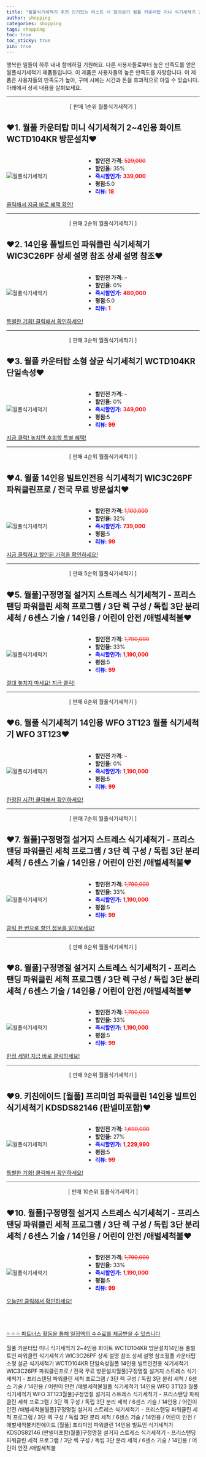 ```yaml
---
title: "월풀식기세척기 추천 인기있는 리스트 더 알아보기 월풀 카운터탑 미니 식기세척기 2~4인용"
author: shopping
categories: shopping
tags: shopping
toc: true
toc_sticky: true
pin: true
---
```

행복한 일들이 하루 내내 함께하길 기원해요. 다른 사용자들로부터 높은 만족도를 얻은 월풀식기세척기 제품들입니다. 이 제품은 사용자들의 높은 만족도를 자랑합니다. 이 제품은 사용자들의 만족도가 높아, 구매 시에는 시간과 돈을 효과적으로 아낄 수 있습니다. 아래에서 상세 내용을 살펴보세요.

---
<p class="toplist" style="margin: 0 auto; display: block; width: fit-content;">[ 판매 1순위 월풀식기세척기 ]</p>

<h2><strong>❤️1. 월풀 카운터탑 미니 식기세척기 2~4인용 화이트 WCTD104KR 방문설치❤️</strong></h2>

<div style="display: flex; align-items: center;">
    <div style="flex: 0.4;">
        <img src="https://thumbnail8.coupangcdn.com/thumbnails/remote/230x230ex/image/retail/images/2023/12/21/15/5/bcef2522-923c-4b23-9b02-b320c02f31fc.jpg" alt="월풀식기세척기" style="max-width: 100%;">
    </div>
    <div style="flex: 0.6; margin-left: 10px;">
        <ul>
            <li><strong>할인전 가격:</strong> <del style="color: red;">529,000</del></li>
            <li><strong>할인율:</strong> 35%</li>
            <li><span style='color:blue'><strong>즉시할인가:</strong></span> <span style='color:red'><strong>339,000</strong></span></li>
            <li><strong>평점:</strong>5.0</li>
            <li><span style='color:blue'><strong>리뷰:</strong></span> <span style='color:red'><strong>18</strong></span></li>
        </ul>
    </div>
</div>
<div class="center">
    <a href="https://William4Davisa.github.io?lptag=AF9450613&subid=githubio&pageKey=7790406039&traceid=V0-153&itemId=21075405826&vendorItemId=88137594675" class="myButton">
        클릭해서 지금 바로 혜택 확인!
    </a>
</div>


---
<p class="toplist" style="margin: 0 auto; display: block; width: fit-content;">[ 판매 2순위 월풀식기세척기 ]</p>

<h2><strong>❤️2. 14인용 풀빌트인 파워클린 식기세척기 WIC3C26PF 상세 설명 참조 상세 설명 참조❤️</strong></h2>

<div style="display: flex; align-items: center;">
    <div style="flex: 0.4;">
        <img src="https://thumbnail8.coupangcdn.com/thumbnails/remote/230x230ex/image/vendor_inventory/ff57/098ed1fbf6a5488699654e74d11a685add3b4fbc368b983a0ca83445eb11.jpg" alt="월풀식기세척기" style="max-width: 100%;">
    </div>
    <div style="flex: 0.6; margin-left: 10px;">
        <ul>
            <li><strong>할인전 가격:</strong> <del style="color: red;">-</del></li>
            <li><strong>할인율:</strong> 0%</li>
            <li><span style='color:blue'><strong>즉시할인가:</strong></span> <span style='color:red'><strong>480,000</strong></span></li>
            <li><strong>평점:</strong>5.0</li>
            <li><span style='color:blue'><strong>리뷰:</strong></span> <span style='color:red'><strong>1</strong></span></li>
        </ul>
    </div>
</div>
<div class="center">
    <a href="https://William4Davisa.github.io?lptag=AF9450613&subid=githubio&pageKey=7984420505&traceid=V0-153&itemId=22169777760&vendorItemId=89360857734" class="myButton">
        특별한 기회! 클릭해서 확인하세요!
    </a>
</div>


---
<p class="toplist" style="margin: 0 auto; display: block; width: fit-content;">[ 판매 3순위 월풀식기세척기 ]</p>

<h2><strong>❤️3. 월풀 카운터탑 소형 살균 식기세척기 WCTD104KR 단일속성❤️</strong></h2>

<div style="display: flex; align-items: center;">
    <div style="flex: 0.4;">
        <img src="https://thumbnail8.coupangcdn.com/thumbnails/remote/230x230ex/image/vendor_inventory/1908/040ac9e4f5ced184926d4531c13284f2c5dcc7bd704bc536b66d89e8c8af.jpg" alt="월풀식기세척기" style="max-width: 100%;">
    </div>
    <div style="flex: 0.6; margin-left: 10px;">
        <ul>
            <li><strong>할인전 가격:</strong> <del style="color: red;">-</del></li>
            <li><strong>할인율:</strong> 0%</li>
            <li><span style='color:blue'><strong>즉시할인가:</strong></span> <span style='color:red'><strong>349,000</strong></span></li>
            <li><strong>평점:</strong>5</li>
            <li><span style='color:blue'><strong>리뷰:</strong></span> <span style='color:red'><strong>99</strong></span></li>
        </ul>
    </div>
</div>
<div class="center">
    <a href="https://William4Davisa.github.io?lptag=AF9450613&subid=githubio&pageKey=8249725066&traceid=V0-153&itemId=23748631691&vendorItemId=90773174740" class="myButton">
        지금 클릭! 놓치면 후회할 특별 혜택!
    </a>
</div>


---
<p class="toplist" style="margin: 0 auto; display: block; width: fit-content;">[ 판매 4순위 월풀식기세척기 ]</p>

<h2><strong>❤️4. 월풀 14인용 빌트인전용 식기세척기 WIC3C26PF 파워클린프로 / 전국 무료 방문설치❤️</strong></h2>

<div style="display: flex; align-items: center;">
    <div style="flex: 0.4;">
        <img src="https://thumbnail10.coupangcdn.com/thumbnails/remote/230x230ex/image/vendor_inventory/371f/93c3b66647fbecc145e213ef5928fa5b814c0f3d9dcdd61fd985f9714900.jpg" alt="월풀식기세척기" style="max-width: 100%;">
    </div>
    <div style="flex: 0.6; margin-left: 10px;">
        <ul>
            <li><strong>할인전 가격:</strong> <del style="color: red;">1,100,000</del></li>
            <li><strong>할인율:</strong> 32%</li>
            <li><span style='color:blue'><strong>즉시할인가:</strong></span> <span style='color:red'><strong>739,000</strong></span></li>
            <li><strong>평점:</strong>5</li>
            <li><span style='color:blue'><strong>리뷰:</strong></span> <span style='color:red'><strong>99</strong></span></li>
        </ul>
    </div>
</div>
<div class="center">
    <a href="https://William4Davisa.github.io?lptag=AF9450613&subid=githubio&pageKey=7812029725&traceid=V0-153&itemId=21192725018&vendorItemId=88254051820" class="myButton">
        지금 클릭하고 할인된 가격을 확인하세요!
    </a>
</div>


---
<p class="toplist" style="margin: 0 auto; display: block; width: fit-content;">[ 판매 5순위 월풀식기세척기 ]</p>

<h2><strong>❤️5. 월풀]구정명절 설거지 스트레스 식기세척기 - 프리스탠딩 파워클린 세척 프로그램 / 3단 렉 구성 / 독립 3단 분리 세척 / 6센스 기술 / 14인용 / 어린이 안전 /애벌세척불❤️</strong></h2>

<div style="display: flex; align-items: center;">
    <div style="flex: 0.4;">
        <img src="https://thumbnail6.coupangcdn.com/thumbnails/remote/230x230ex/image/vendor_inventory/33bc/e4faad1cfd44256880f7f7d3d87e87961fa774f744d5afae83d51b519699.jpg" alt="월풀식기세척기" style="max-width: 100%;">
    </div>
    <div style="flex: 0.6; margin-left: 10px;">
        <ul>
            <li><strong>할인전 가격:</strong> <del style="color: red;">1,790,000</del></li>
            <li><strong>할인율:</strong> 33%</li>
            <li><span style='color:blue'><strong>즉시할인가:</strong></span> <span style='color:red'><strong>1,190,000</strong></span></li>
            <li><strong>평점:</strong>5</li>
            <li><span style='color:blue'><strong>리뷰:</strong></span> <span style='color:red'><strong>99</strong></span></li>
        </ul>
    </div>
</div>
<div class="center">
    <a href="https://William4Davisa.github.io?lptag=AF9450613&subid=githubio&pageKey=7853665800&traceid=V0-153&itemId=21413441261&vendorItemId=88469749697" class="myButton">
        절대 놓치지 마세요! 지금 클릭!
    </a>
</div>


---
<p class="toplist" style="margin: 0 auto; display: block; width: fit-content;">[ 판매 6순위 월풀식기세척기 ]</p>

<h2><strong>❤️6. 월풀 식기세척기 14인용 WFO 3T123 월풀 식기세척기 WFO 3T123❤️</strong></h2>

<div style="display: flex; align-items: center;">
    <div style="flex: 0.4;">
        <img src="https://thumbnail7.coupangcdn.com/thumbnails/remote/230x230ex/image/vendor_inventory/98ac/987df2106fe1c9c939d82502f5f64b25dc98f8803a6b0fae85221b55c2c4.jpg" alt="월풀식기세척기" style="max-width: 100%;">
    </div>
    <div style="flex: 0.6; margin-left: 10px;">
        <ul>
            <li><strong>할인전 가격:</strong> <del style="color: red;">-</del></li>
            <li><strong>할인율:</strong> 0%</li>
            <li><span style='color:blue'><strong>즉시할인가:</strong></span> <span style='color:red'><strong>1,190,000</strong></span></li>
            <li><strong>평점:</strong>5</li>
            <li><span style='color:blue'><strong>리뷰:</strong></span> <span style='color:red'><strong>99</strong></span></li>
        </ul>
    </div>
</div>
<div class="center">
    <a href="https://William4Davisa.github.io?lptag=AF9450613&subid=githubio&pageKey=5339487205&traceid=V0-153&itemId=7820627794&vendorItemId=75110474366" class="myButton">
        한정된 시간! 클릭해서 확인하세요!
    </a>
</div>


---
<p class="toplist" style="margin: 0 auto; display: block; width: fit-content;">[ 판매 7순위 월풀식기세척기 ]</p>

<h2><strong>❤️7. 월풀]구정명절 설거지 스트레스 식기세척기 - 프리스탠딩 파워클린 세척 프로그램 / 3단 렉 구성 / 독립 3단 분리 세척 / 6센스 기술 / 14인용 / 어린이 안전 /애벌세척불❤️</strong></h2>

<div style="display: flex; align-items: center;">
    <div style="flex: 0.4;">
        <img src="https://thumbnail6.coupangcdn.com/thumbnails/remote/230x230ex/image/vendor_inventory/33bc/e4faad1cfd44256880f7f7d3d87e87961fa774f744d5afae83d51b519699.jpg" alt="월풀식기세척기" style="max-width: 100%;">
    </div>
    <div style="flex: 0.6; margin-left: 10px;">
        <ul>
            <li><strong>할인전 가격:</strong> <del style="color: red;">1,790,000</del></li>
            <li><strong>할인율:</strong> 33%</li>
            <li><span style='color:blue'><strong>즉시할인가:</strong></span> <span style='color:red'><strong>1,190,000</strong></span></li>
            <li><strong>평점:</strong>5</li>
            <li><span style='color:blue'><strong>리뷰:</strong></span> <span style='color:red'><strong>99</strong></span></li>
        </ul>
    </div>
</div>
<div class="center">
    <a href="https://William4Davisa.github.io?lptag=AF9450613&subid=githubio&pageKey=7853665640&traceid=V0-153&itemId=21413440473&vendorItemId=88469748852" class="myButton">
        클릭 한 번으로 할인 정보를 알아보세요!
    </a>
</div>


---
<p class="toplist" style="margin: 0 auto; display: block; width: fit-content;">[ 판매 8순위 월풀식기세척기 ]</p>

<h2><strong>❤️8. 월풀]구정명절 설거지 스트레스 식기세척기 - 프리스탠딩 파워클린 세척 프로그램 / 3단 렉 구성 / 독립 3단 분리 세척 / 6센스 기술 / 14인용 / 어린이 안전 /애벌세척불❤️</strong></h2>

<div style="display: flex; align-items: center;">
    <div style="flex: 0.4;">
        <img src="https://thumbnail6.coupangcdn.com/thumbnails/remote/230x230ex/image/vendor_inventory/33bc/e4faad1cfd44256880f7f7d3d87e87961fa774f744d5afae83d51b519699.jpg" alt="월풀식기세척기" style="max-width: 100%;">
    </div>
    <div style="flex: 0.6; margin-left: 10px;">
        <ul>
            <li><strong>할인전 가격:</strong> <del style="color: red;">1,790,000</del></li>
            <li><strong>할인율:</strong> 33%</li>
            <li><span style='color:blue'><strong>즉시할인가:</strong></span> <span style='color:red'><strong>1,190,000</strong></span></li>
            <li><strong>평점:</strong>5</li>
            <li><span style='color:blue'><strong>리뷰:</strong></span> <span style='color:red'><strong>99</strong></span></li>
        </ul>
    </div>
</div>
<div class="center">
    <a href="https://William4Davisa.github.io?lptag=AF9450613&subid=githubio&pageKey=7853665603&traceid=V0-153&itemId=21413440353&vendorItemId=88469748623" class="myButton">
        한정 세일! 지금 바로 클릭하세요!
    </a>
</div>


---
<p class="toplist" style="margin: 0 auto; display: block; width: fit-content;">[ 판매 9순위 월풀식기세척기 ]</p>

<h2><strong>❤️9. 키친에이드 [월풀] 프리미엄 파워클린 14인용 빌트인 식기세척기 KDSDS82146 (판넬미포함)❤️</strong></h2>

<div style="display: flex; align-items: center;">
    <div style="flex: 0.4;">
        <img src="https://thumbnail9.coupangcdn.com/thumbnails/remote/230x230ex/image/vendor_inventory/57e2/e771904b91648e5c7d573c755ea4c4b7258965336fb089fc0fcd18f7b2a5.JPG" alt="월풀식기세척기" style="max-width: 100%;">
    </div>
    <div style="flex: 0.6; margin-left: 10px;">
        <ul>
            <li><strong>할인전 가격:</strong> <del style="color: red;">1,690,000</del></li>
            <li><strong>할인율:</strong> 27%</li>
            <li><span style='color:blue'><strong>즉시할인가:</strong></span> <span style='color:red'><strong>1,229,990</strong></span></li>
            <li><strong>평점:</strong>5</li>
            <li><span style='color:blue'><strong>리뷰:</strong></span> <span style='color:red'><strong>99</strong></span></li>
        </ul>
    </div>
</div>
<div class="center">
    <a href="https://William4Davisa.github.io?lptag=AF9450613&subid=githubio&pageKey=7506332407&traceid=V0-153&itemId=19659190253&vendorItemId=87987827703" class="myButton">
        특별한 기회! 클릭해서 확인하세요!
    </a>
</div>


---
<p class="toplist" style="margin: 0 auto; display: block; width: fit-content;">[ 판매 10순위 월풀식기세척기 ]</p>

<h2><strong>❤️10. 월풀]구정명절 설거지 스트레스 식기세척기 - 프리스탠딩 파워클린 세척 프로그램 / 3단 렉 구성 / 독립 3단 분리 세척 / 6센스 기술 / 14인용 / 어린이 안전 /애벌세척불❤️</strong></h2>

<div style="display: flex; align-items: center;">
    <div style="flex: 0.4;">
        <img src="https://thumbnail6.coupangcdn.com/thumbnails/remote/230x230ex/image/vendor_inventory/33bc/e4faad1cfd44256880f7f7d3d87e87961fa774f744d5afae83d51b519699.jpg" alt="월풀식기세척기" style="max-width: 100%;">
    </div>
    <div style="flex: 0.6; margin-left: 10px;">
        <ul>
            <li><strong>할인전 가격:</strong> <del style="color: red;">1,790,000</del></li>
            <li><strong>할인율:</strong> 33%</li>
            <li><span style='color:blue'><strong>즉시할인가:</strong></span> <span style='color:red'><strong>1,190,000</strong></span></li>
            <li><strong>평점:</strong>5</li>
            <li><span style='color:blue'><strong>리뷰:</strong></span> <span style='color:red'><strong>99</strong></span></li>
        </ul>
    </div>
</div>
<div class="center">
    <a href="https://William4Davisa.github.io?lptag=AF9450613&subid=githubio&pageKey=7853665393&traceid=V0-153&itemId=21413439204&vendorItemId=88469747707" class="myButton">
        오늘만! 클릭해서 확인하세요!
    </a>
</div>

<br><br><br>[💦 💦 💦 파트너스 활동을 통해 일정액의 수수료를 제공받을 수 있습니다](https://link.coupang.com/a/bcpT2c)<br><br>월풀 카운터탑 미니 식기세척기 2~4인용 화이트 WCTD104KR 방문설치14인용 풀빌트인 파워클린 식기세척기 WIC3C26PF 상세 설명 참조 상세 설명 참조월풀 카운터탑 소형 살균 식기세척기 WCTD104KR 단일속성월풀 14인용 빌트인전용 식기세척기 WIC3C26PF 파워클린프로 / 전국 무료 방문설치월풀]구정명절 설거지 스트레스 식기세척기 - 프리스탠딩 파워클린 세척 프로그램 / 3단 렉 구성 / 독립 3단 분리 세척 / 6센스 기술 / 14인용 / 어린이 안전 /애벌세척불월풀 식기세척기 14인용 WFO 3T123 월풀 식기세척기 WFO 3T123월풀]구정명절 설거지 스트레스 식기세척기 - 프리스탠딩 파워클린 세척 프로그램 / 3단 렉 구성 / 독립 3단 분리 세척 / 6센스 기술 / 14인용 / 어린이 안전 /애벌세척불월풀]구정명절 설거지 스트레스 식기세척기 - 프리스탠딩 파워클린 세척 프로그램 / 3단 렉 구성 / 독립 3단 분리 세척 / 6센스 기술 / 14인용 / 어린이 안전 /애벌세척불키친에이드 [월풀] 프리미엄 파워클린 14인용 빌트인 식기세척기 KDSDS82146 (판넬미포함)월풀]구정명절 설거지 스트레스 식기세척기 - 프리스탠딩 파워클린 세척 프로그램 / 3단 렉 구성 / 독립 3단 분리 세척 / 6센스 기술 / 14인용 / 어린이 안전 /애벌세척불